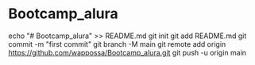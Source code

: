 # Bootcamp_alura
echo "# Bootcamp_alura" >> README.md
git init
git add README.md
git commit -m "first commit"
git branch -M main
git remote add origin https://github.com/wappossa/Bootcamp_alura.git
git push -u origin main
